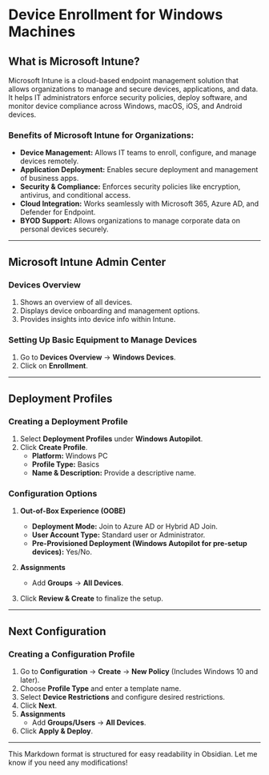 # Device Enrollment for Windows Machines

## What is Microsoft Intune?
Microsoft Intune is a cloud-based endpoint management solution that allows organizations to manage and secure devices, applications, and data. It helps IT administrators enforce security policies, deploy software, and monitor device compliance across Windows, macOS, iOS, and Android devices.

### Benefits of Microsoft Intune for Organizations:
- **Device Management:** Allows IT teams to enroll, configure, and manage devices remotely.
- **Application Deployment:** Enables secure deployment and management of business apps.
- **Security & Compliance:** Enforces security policies like encryption, antivirus, and conditional access.
- **Cloud Integration:** Works seamlessly with Microsoft 365, Azure AD, and Defender for Endpoint.
- **BYOD Support:** Allows organizations to manage corporate data on personal devices securely.

---

## Microsoft Intune Admin Center

### Devices Overview
1. Shows an overview of all devices.
2. Displays device onboarding and management options.
3. Provides insights into device info within Intune.

### Setting Up Basic Equipment to Manage Devices
1. Go to **Devices Overview** → **Windows Devices**.
2. Click on **Enrollment**.

---

## Deployment Profiles

### Creating a Deployment Profile
1. Select **Deployment Profiles** under **Windows Autopilot**.
2. Click **Create Profile**.
   - **Platform:** Windows PC  
   - **Profile Type:** Basics  
   - **Name & Description:** Provide a descriptive name.

### Configuration Options
1. **Out-of-Box Experience (OOBE)**
   - **Deployment Mode:** Join to Azure AD or Hybrid AD Join.
   - **User Account Type:** Standard user or Administrator.
   - **Pre-Provisioned Deployment (Windows Autopilot for pre-setup devices):** Yes/No.

2. **Assignments**
   - Add **Groups** → **All Devices**.

3. Click **Review & Create** to finalize the setup.

---

## Next Configuration

### Creating a Configuration Profile
1. Go to **Configuration** → **Create** → **New Policy** (Includes Windows 10 and later).
2. Choose **Profile Type** and enter a template name.
3. Select **Device Restrictions** and configure desired restrictions.
4. Click **Next**.
5. **Assignments**
   - Add **Groups/Users** → **All Devices**.
6. Click **Apply & Deploy**.

---

This Markdown format is structured for easy readability in Obsidian. Let me know if you need any modifications!  

